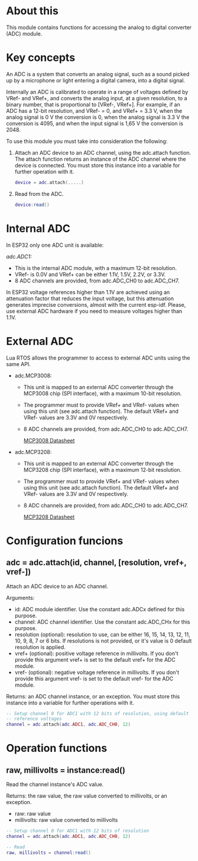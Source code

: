 # About this

This module contains functions for accessing the analog to digital converter (ADC) module.

# Key concepts

An ADC is a system that converts an analog signal, such as a sound picked up by a microphone or light entering a digital camera, into a digital signal.

Internally an ADC is calibrated to operate in a range of voltages defined by VRef- and VRef+, and converts the analog input, at a given resolution, to a binary number, that is proportional to [VRef-, VRef+]. For example, if an ADC has a 12-bit resolution, and VRef- = 0, and VRef+ = 3.3 V, when the analog signal is 0 V the conversion is 0, when the analog signal is 3.3 V the conversion is 4095, and when the input signal is 1,65 V the conversion is 2048.

To use this module you must take into consideration the following:

1. Attach an ADC device to an ADC channel, using the adc.attach function. The attach function returns an instance of the ADC channel where the device is connected. You must store this instance into a variable for further operation with it.

   ```lua
   device = adc.attach(.....)
   ```

2. Read from the ADC.

   ```lua
   device:read()
   ```

# Internal ADC

In ESP32 only one ADC unit is available:

_adc.ADC1:_

  * This is the internal ADC module, with a maximum 12-bit resolution.
  * VRef- is 0.0V and VRef+ can be either 1.1V, 1.5V, 2.2V, or 3.3V.
  * 8 ADC channels are provided, from adc.ADC_CH0 to adc.ADC_CH7.

In ESP32 voltage references higher than 1.1V are achieved using an attenuation factor that reduces the input voltage, but this attenuation generates imprecise conversions, almost with the current esp-idf. Please, use external ADC hardware if you need to measure voltages higher than 1.1V.

# External ADC

Lua RTOS allows the programmer to access to external ADC units using the same API.

* adc.MCP3008:

  * This unit is mapped to an external ADC converter through the MCP3008 chip (SPI interface), with a maximum 10-bit resolution.

  * The programmer must to provide VRef+ and VRef- values when using this unit (see adc.attach function). The default VRef+ and VRef- values are 3.3V and 0V respectively.

  * 8 ADC channels are provided, from adc.ADC_CH0 to adc.ADC_CH7.

    [MCP3008 Datasheet](http://ww1.microchip.com/downloads/en/DeviceDoc/21295C.pdf)

* adc.MCP3208:

  * This unit is mapped to an external ADC converter through the MCP3208 chip (SPI interface), with a maximum 12-bit resolution.

  * The programmer must to provide VRef+ and VRef- values when using this unit (see adc.attach function). The default VRef+ and VRef- values are 3.3V and 0V respectively.

  * 8 ADC channels are provided, from adc.ADC_CH0 to adc.ADC_CH7.

    [MCP3208 Datasheet](http://ww1.microchip.com/downloads/en/DeviceDoc/21298D.pdf)

# Configuration funcions

## adc = adc.attach(id, channel, [resolution, vref+, vref-])

Attach an ADC device to an ADC channel.

Arguments:

* id: ADC module identifier. Use the constant adc.ADCx defined for this purpose.
* channel: ADC channel identifier. Use the constant adc.ADC_CHx for this purpose.
* resolution (optional): resolution to use, can be either 16, 15, 14, 13, 12, 11, 10, 9, 8, 7 or 6 bits. If resolutions is not provided, or it's value is 0 default resolution is applied.
* vref+ (optional): positive voltage reference in millivolts. If you don't provide this argument vref+ is set to the default vref+ for the ADC module.
* vref- (optional): negative voltage reference in millivolts. If you don't provide this argument vref- is set to the default vref- for the ADC module.

Returns: an ADC channel instance, or an exception. You must store this instance into a variable for further operations with it.

```lua
-- Setup channel 0 for ADC1 with 12 bits of resolution, using default
-- reference voltages
channel = adc.attach(adc.ADC1, adc.ADC_CH0, 12)
```

# Operation functions

## raw, millivolts = instance:read()

Read the channel instance's ADC value.

Returns: the raw value, the raw value converted to millivolts, or an exception.

* raw: raw value
* millivolts: raw value converted to millivolts 

```lua
-- Setup channel 0 for ADC1 with 12 bits of resolution
channel = adc.attach(adc.ADC1, adc.ADC_CH0, 12)

-- Read
raw, millivolts = channel:read()
```
